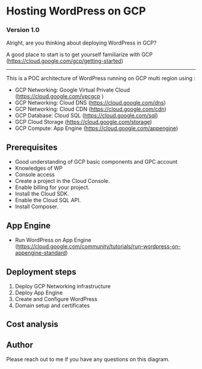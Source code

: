 # **Hosting WordPress on GCP**
### Version 1.0
Alright, are you thinking about deploying WordPress in GCP?

A good place to start is to get yourself familiarize with GCP (https://cloud.google.com/gcp/getting-started)

---

This is a POC architecture of WordPress running on GCP multi region using :

* GCP Networking: Google Virtual Private Cloud (https://cloud.google.com/vpcgcp )
* GCP Networking: Cloud DNS (https://cloud.google.com/dns)
* GCP Networking: Cloud CDN (https://cloud.google.com/cdn)
* GCP Database: Cloud SQL (https://cloud.google.com/sql)
* GCP Cloud Storage (https://cloud.google.com/storage)
* GCP Compute: App Engine (https://cloud.google.com/appengine)

## Prerequisites

* Good understanding of GCP  basic components and GPC account 
* Knowledges of WP
* Console access 
* Create a project in the Cloud Console.
* Enable billing for your project.
* Install the Cloud SDK.
* Enable the Cloud SQL API.
* Install Composer.

## App Engine

* Run WordPress on App Engine (https://cloud.google.com/community/tutorials/run-wordpress-on-appengine-standard)

## Deployment steps

1. Deploy GCP Networking infrastructure
2. Deploy App Engine
3. Create and Configure WordPress
4. Domain setup and certificates 

## Cost analysis

## Author
Please reach out to me if you have any questions on this diagram.

